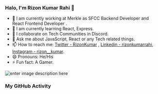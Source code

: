 ### Halo, I'm Rizon Kumar Rahi 👋




- 🔭 I am currently working at Merkle as SFCC Backend Developer and React Frontend Developer .
- 🌱 I am currently learning React, Express.
- 👯 I collaborate on Tech Communities in Discord. 
- 💬 Ask me about JavaScript, React or any Tech related things.
- 📫 How to reach me: [Twitter - RizonKumar](https://twitter.com/RizonKumar) , 
                      [Linkedin - rizonkumarrahi](https://www.linkedin.com/in/rizonkumarrahi/),
                      [Instagram - rizon__kumar](https://www.instagram.com/rizon__kumar/).
- 😄 Pronouns: He/His
- ⚡ Fun fact: A Gamer.



![enter image description here](https://github-readme-stats.vercel.app/api?username=rizonkumar&&show_icons=true&title_color=ffffff&icon_color=FF6F61&text_color=FF6F61&bg_color=34568B)


### My GitHub Activity 
